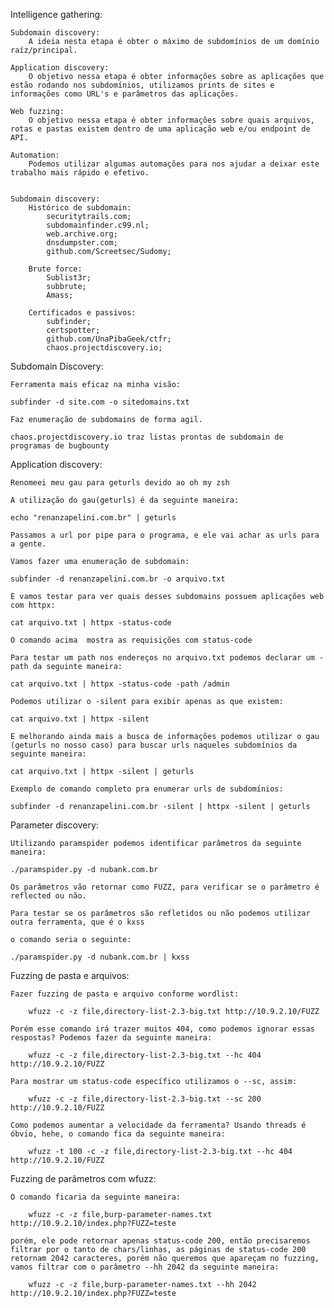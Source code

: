 Intelligence gathering:

    Subdomain discovery:
        A ideia nesta etapa é obter o máximo de subdomínios de um domínio raíz/principal.

    Application discovery:
        O objetivo nessa etapa é obter informações sobre as aplicações que estão rodando nos subdomínios, utilizamos prints de sites e informações como URL's e parâmetros das aplicações.

    Web fuzzing:
        O objetivo nessa etapa é obter informações sobre quais arquivos, rotas e pastas existem dentro de uma aplicação web e/ou endpoint de API.

    Automation:
        Podemos utilizar algumas automações para nos ajudar a deixar este trabalho mais rápido e efetivo.


    Subdomain discovery:
        Histórico de subdomain:
            securitytrails.com;
            subdomainfinder.c99.nl;
            web.archive.org;
            dnsdumpster.com;
            github.com/Screetsec/Sudomy;

        Brute force:
            Sublist3r;
            subbrute;
            Amass;

        Certificados e passivos:
            subfinder;
            certspotter;
            github.com/UnaPibaGeek/ctfr;
            chaos.projectdiscovery.io;

Subdomain Discovery:

    Ferramenta mais eficaz na minha visão:

    subfinder -d site.com -o sitedomains.txt

    Faz enumeração de subdomains de forma agil.

    chaos.projectdiscovery.io traz listas prontas de subdomain de programas de bugbounty


Application discovery:

    Renomeei meu gau para geturls devido ao oh my zsh

    A utilização do gau(geturls) é da seguinte maneira:

    echo "renanzapelini.com.br" | geturls

    Passamos a url por pipe para o programa, e ele vai achar as urls para a gente.

    Vamos fazer uma enumeração de subdomain:

    subfinder -d renanzapelini.com.br -o arquivo.txt

    E vamos testar para ver quais desses subdomains possuem aplicações web com httpx:

    cat arquivo.txt | httpx -status-code

    O comando acima  mostra as requisições com status-code

    Para testar um path nos endereços no arquivo.txt podemos declarar um -path da seguinte maneira:

    cat arquivo.txt | httpx -status-code -path /admin

    Podemos utilizar o -silent para exibir apenas as que existem:

    cat arquivo.txt | httpx -silent

    E melhorando ainda mais a busca de informações podemos utilizar o gau (geturls no nosso caso) para buscar urls naqueles subdomínios da seguinte maneira:

    cat arquivo.txt | httpx -silent | geturls

    Exemplo de comando completo pra enumerar urls de subdomínios:

    subfinder -d renanzapelini.com.br -silent | httpx -silent | geturls


Parameter discovery:

    Utilizando paramspider podemos identificar parâmetros da seguinte maneira:

    ./paramspider.py -d nubank.com.br

    Os parâmetros vão retornar como FUZZ, para verificar se o parâmetro é reflected ou não.

    Para testar se os parâmetros são refletidos ou não podemos utilizar outra ferramenta, que é o kxss

    o comando seria o seguinte:

    ./paramspider.py -d nubank.com.br | kxss


Fuzzing de pasta e arquivos:

    Fazer fuzzing de pasta e arquivo conforme wordlist:

        wfuzz -c -z file,directory-list-2.3-big.txt http://10.9.2.10/FUZZ

    Porém esse comando irá trazer muitos 404, como podemos ignorar essas respostas? Podemos fazer da seguinte maneira:

        wfuzz -c -z file,directory-list-2.3-big.txt --hc 404 http://10.9.2.10/FUZZ

    Para mostrar um status-code específico utilizamos o --sc, assim:

        wfuzz -c -z file,directory-list-2.3-big.txt --sc 200 http://10.9.2.10/FUZZ  

    Como podemos aumentar a velocidade da ferramenta? Usando threads é óbvio, hehe, o comando fica da seguinte maneira:

        wfuzz -t 100 -c -z file,directory-list-2.3-big.txt --hc 404 http://10.9.2.10/FUZZ


Fuzzing de parâmetros com wfuzz:

    O comando ficaria da seguinte maneira:

        wfuzz -c -z file,burp-parameter-names.txt http://10.9.2.10/index.php?FUZZ=teste

    porém, ele pode retornar apenas status-code 200, então precisaremos filtrar por o tanto de chars/linhas, as páginas de status-code 200 retornam 2042 caracteres, porém não queremos que apareçam no fuzzing, vamos filtrar com o parâmetro --hh 2042 da seguinte maneira:

        wfuzz -c -z file,burp-parameter-names.txt --hh 2042 http://10.9.2.10/index.php?FUZZ=teste


    